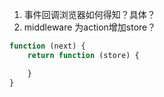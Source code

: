 1. 事件回调浏览器如何得知？具体？
2. middleware 为action增加store？
```js
function (next) {
    return function (store) {

    }
}
```